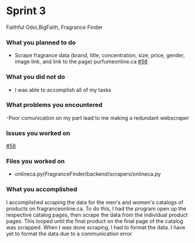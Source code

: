 # Sprint 3
 Faithful Odoi,BigFaith, Fragrance Finder

### What you planned to do
- Scrape fragrance data (brand, title, concentration, size, price, gender, image link, and link to the page) purfumeonline.ca [#58](https://github.com/utk-cs340-fall23/FragranceFinder/issues/58)

### What you did not do
- I was able to accomplish all of my tasks

### What problems you encountered
-Poor comunication on my part lead to me making a redundant webscraper

### Issues you worked on
[#58](https://github.com/utk-cs340-fall23/FragranceFinder/issues/58)
### Files you worked on
- onlineca.py(FragranceFinder/backend/scrapers/onlineca.py
### What you accomplished
I accomplished scraping the data for the men's and women's catalogs of products on fragranceonline.ca. To do this, I had the program open up the
respective catalog pages, then scrape the data from the individual product pages. This looped until the final product on the final page of the catalog was scrapped.
When I was done scraping, I had to format the data. I have yet to format the data due to a communication error
